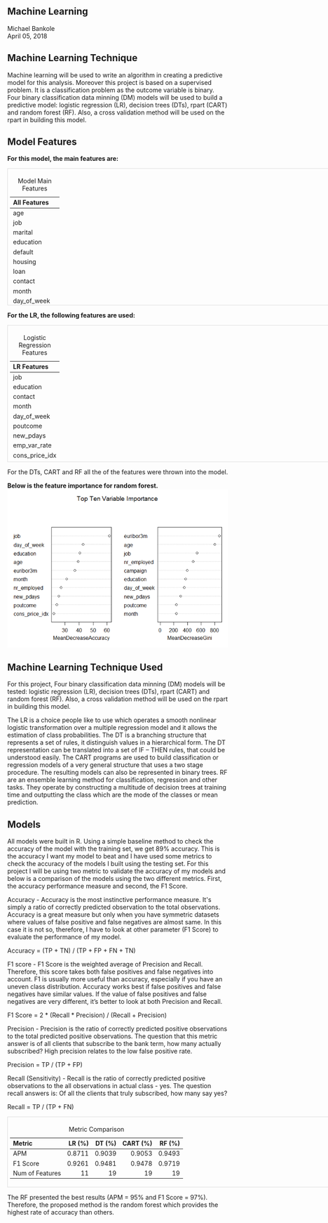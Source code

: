 ## Machine Learning

Michael Bankole  
April 05, 2018

## Machine Learning Technique
Machine learning will be used to write an algorithm in creating a predictive model for this analysis. Moreover this project is based on a supervised problem. It is a classification problem as the outcome variable is binary. Four binary classification data minning (DM) models will be used to build a predictive model: logistic regression (LR), decision trees (DTs), rpart (CART) and random forest (RF). Also, a cross validation method will be used on the rpart in building this model.

## Model Features
**For this model, the main features are:** 
<div style="border: 1px solid #ddd; padding: 5px; overflow-y: scroll; height:300px; overflow-x: scroll; width:900px; "><table class="table" style="margin-left: auto; margin-right: auto;">
<caption>Model Main Features</caption>
 <thead>
  <tr>
   <th style="text-align:left;"> All Features </th>
  </tr>
 </thead>
<tbody>
  <tr>
   <td style="text-align:left;"> age </td>
  </tr>
  <tr>
   <td style="text-align:left;"> job </td>
  </tr>
  <tr>
   <td style="text-align:left;"> marital </td>
  </tr>
  <tr>
   <td style="text-align:left;"> education </td>
  </tr>
  <tr>
   <td style="text-align:left;"> default </td>
  </tr>
  <tr>
   <td style="text-align:left;"> housing </td>
  </tr>
  <tr>
   <td style="text-align:left;"> loan </td>
  </tr>
  <tr>
   <td style="text-align:left;"> contact </td>
  </tr>
  <tr>
   <td style="text-align:left;"> month </td>
  </tr>
  <tr>
   <td style="text-align:left;"> day_of_week </td>
  </tr>
  <tr>
   <td style="text-align:left;"> campaign </td>
  </tr>
  <tr>
   <td style="text-align:left;"> previous </td>
  </tr>
  <tr>
   <td style="text-align:left;"> poutcome </td>
  </tr>
  <tr>
   <td style="text-align:left;"> euribor3m </td>
  </tr>
  <tr>
   <td style="text-align:left;"> new_pdays </td>
  </tr>
  <tr>
   <td style="text-align:left;"> emp_var_rate </td>
  </tr>
  <tr>
   <td style="text-align:left;"> cons_price_idx </td>
  </tr>
  <tr>
   <td style="text-align:left;"> cons_conf_idx </td>
  </tr>
  <tr>
   <td style="text-align:left;"> nr_employed </td>
  </tr>
  <tr>
   <td style="text-align:left;"> subscribe </td>
  </tr>
</tbody>
</table></div>

**For the LR, the following features are used:**
<div style="border: 1px solid #ddd; padding: 5px; overflow-y: scroll; height:300px; overflow-x: scroll; width:900px; "><table class="table" style="margin-left: auto; margin-right: auto;">
<caption>Logistic Regression Features</caption>
 <thead>
  <tr>
   <th style="text-align:left;"> LR Features </th>
  </tr>
 </thead>
<tbody>
  <tr>
   <td style="text-align:left;"> job </td>
  </tr>
  <tr>
   <td style="text-align:left;"> education </td>
  </tr>
  <tr>
   <td style="text-align:left;"> contact </td>
  </tr>
  <tr>
   <td style="text-align:left;"> month </td>
  </tr>
  <tr>
   <td style="text-align:left;"> day_of_week </td>
  </tr>
  <tr>
   <td style="text-align:left;"> poutcome </td>
  </tr>
  <tr>
   <td style="text-align:left;"> new_pdays </td>
  </tr>
  <tr>
   <td style="text-align:left;"> emp_var_rate </td>
  </tr>
  <tr>
   <td style="text-align:left;"> cons_price_idx </td>
  </tr>
  <tr>
   <td style="text-align:left;"> cons_conf_idx </td>
  </tr>
  <tr>
   <td style="text-align:left;"> nr_employed </td>
  </tr>
</tbody>
</table></div>

For the DTs, CART and RF all the of the features were thrown into the model. 

**Below is the feature importance for random forest.**
![unnamed-chunk-3-1.png](https://github.com/bolade4/Data-Science-Projects/blob/master/A-Data-Driven-Approach-to-Predict-the-Success-of-Bank-Telemarketing/images/unnamed-chunk-3-1.png)<!-- -->

## Machine Learning Technique Used
For this project, Four binary classification data minning (DM) models will be tested: logistic regression (LR), decision trees (DTs), rpart (CART) and random forest (RF). Also, a cross validation method will be used on the rpart in building this model.

The LR is a choice people like to use which operates a smooth nonlinear logistic transformation over a multiple regression model and it allows the estimation of class probabilities. The DT is a branching structure that represents a set of rules, it distinguish values in a hierarchical form. The DT representation can be translated into a set of IF – THEN rules, that could be understood easily. The CART programs are used to build classification or regression models of a very general structure that uses a two stage procedure. The resulting models can also be represented in binary trees. RF are an ensemble learning method for classification, regression and other tasks. They operate by constructing a multitude of decision trees at training time and outputting the class which are the mode of the classes or mean prediction.

## Models
All models were built in R. Using a simple baseline method to check the accuracy of the model with the training set, we get 89% accuracy. This is the accuracy I want my model to beat and I have used some metrics to check the accuracy of the models I built using the testing set. For this project I will be using two metric to validate the accuracy of my models and below is a comparison of the models using the two different metrics. First, the accuracy performance measure and second, the F1 Score.

Accuracy - Accuracy is the most instinctive performance measure. It's simply a ratio of correctly predicted observation to the total observations. Accuracy is a great measure but only when you have symmetric datasets where values of false positive and false negatives are almost same. In this case it is not so, therefore, I have to look at other parameter (F1 Score) to evaluate the performance of my model.

Accuracy = (TP + TN) / (TP + FP + FN + TN)

F1 score - F1 Score is the weighted average of Precision and Recall. Therefore, this score takes both false positives and false negatives into account. F1 is usually more useful than accuracy, especially if you have an uneven class distribution. Accuracy works best if false positives and false negatives have similar values. If the value of false positives and false negatives are very different, it’s better to look at both Precision and Recall. 

F1 Score = 2 * (Recall * Precision) / (Recall + Precision)

Precision - Precision is the ratio of correctly predicted positive observations to the total predicted positive observations. The question that this metric answer is of all clients that subscribe to the bank term, how many actually subscribed? High precision relates to the low false positive rate.

Precision = TP / (TP + FP)

Recall (Sensitivity) - Recall is the ratio of correctly predicted positive observations to the all observations in actual class - yes. The question recall answers is: Of all the clients that truly subscribed, how many say yes? 

Recall = TP / (TP + FN)

<div style="border: 1px solid #ddd; padding: 5px; overflow-x: scroll; width:900px; "><table class="table" style="margin-left: auto; margin-right: auto;">
<caption>Metric Comparison</caption>
 <thead>
  <tr>
   <th style="text-align:left;"> Metric </th>
   <th style="text-align:right;"> LR (%) </th>
   <th style="text-align:right;"> DT (%) </th>
   <th style="text-align:right;"> CART (%) </th>
   <th style="text-align:right;"> RF (%) </th>
  </tr>
 </thead>
<tbody>
  <tr>
   <td style="text-align:left;"> APM </td>
   <td style="text-align:right;"> 0.8711 </td>
   <td style="text-align:right;"> 0.9039 </td>
   <td style="text-align:right;"> 0.9053 </td>
   <td style="text-align:right;"> 0.9493 </td>
  </tr>
  <tr>
   <td style="text-align:left;"> F1 Score </td>
   <td style="text-align:right;"> 0.9261 </td>
   <td style="text-align:right;"> 0.9481 </td>
   <td style="text-align:right;"> 0.9478 </td>
   <td style="text-align:right;"> 0.9719 </td>
  </tr>
  <tr>
   <td style="text-align:left;"> Num of Features </td>
   <td style="text-align:right;"> 11 </td>
   <td style="text-align:right;"> 19 </td>
   <td style="text-align:right;"> 19 </td>
   <td style="text-align:right;"> 19 </td>
  </tr>
</tbody>
</table></div>

The RF presented the best results (APM = 95% and F1 Score = 97%). Therefore, the proposed method is the random forest which provides the highest rate of accuracy than others.
